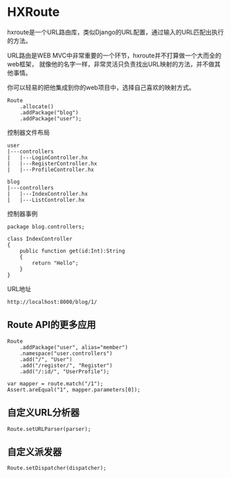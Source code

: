 HXRoute
=======

hxroute是一个URL路由库，类似Django的URL配置，通过输入的URL匹配出执行的方法。

URL路由是WEB MVC中非常重要的一个环节，hxroute并不打算做一个大而全的web框架，
就像他的名字一样，非常灵活只负责找出URL映射的方法，并不做其他事情。

你可以轻易的把他集成到你的web项目中，选择自己喜欢的映射方式。

    Route
    	.allocate()
        .addPackage("blog")
        .addPackage("user");

控制器文件布局

    user
    |---controllers
    |   |---LoginController.hx
    |   |---RegisterController.hx
    |   |---ProfileController.hx

    blog
    |---controllers
    |   |---IndexController.hx
    |   |---ListController.hx
    
控制器事例

	package blog.controllers;
	
	class IndexController
	{
		public function get(id:Int):String
		{
			return "Hello";
		}
	}
	
URL地址

	http://localhost:8000/blog/1/
	

Route API的更多应用
------------------

    Route
    	.addPackage("user", alias="member")
        .namespace("user.controllers")
        .add("/", "User")
        .add("/register/", "Register")
        .add("/:id/", "UserProfile");

    var mapper = route.match("/1");
    Assert.areEqual("1", mapper.parameters[0]);

自定义URL分析器
--------------

    Route.setURLParser(parser);

自定义派发器
-----------

    Route.setDispatcher(dispatcher);